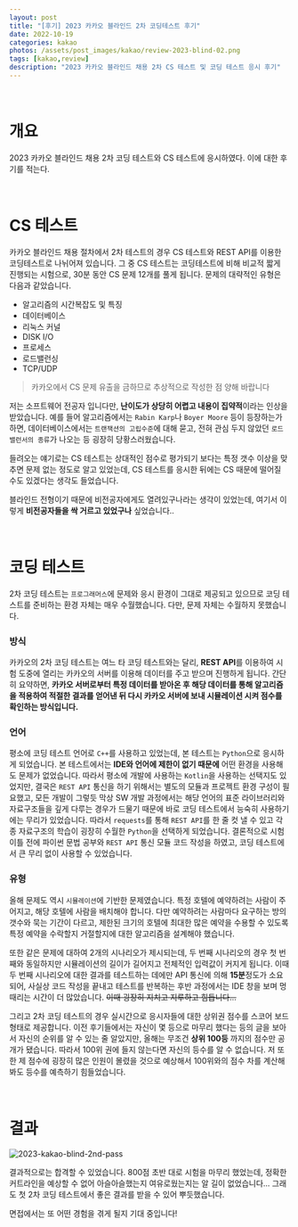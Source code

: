 ```yaml
---
layout: post
title: "[후기] 2023 카카오 블라인드 2차 코딩테스트 후기"
date: 2022-10-19
categories: kakao
photos: /assets/post_images/kakao/review-2023-blind-02.png
tags: [kakao,review]
description: "2023 카카오 블라인드 채용 2차 CS 테스트 및 코딩 테스트 응시 후기"
---
```


<br>

# 개요

2023 카카오 블라인드 채용 2차 코딩 테스트와 CS 테스트에 응시하였다. 이에 대한 후기를 적는다.

<br>

# CS 테스트

카카오 블라인드 채용 절차에서 2차 테스트의 경우 CS 테스트와 REST API를 이용한 코딩테스트로 나뉘어져 있습니다. 그 중 CS 테스트는 코딩테스트에 비해 비교적 짧게 진행되는 시험으로, 30분 동안 CS 문제 12개를 풀게 됩니다. 문제의 대략적인 유형은 다음과 같았습니다.

- 알고리즘의 시간복잡도 및 특징
- 데이터베이스
- 리눅스 커널
- DISK I/O
- 프로세스
- 로드밸런싱
- TCP/UDP

> 카카오에서 CS 문제 유출을 금하므로 추상적으로 작성한 점 양해 바랍니다

저는 소프트웨어 전공자 입니다만, **난이도가 상당히 어렵고 내용이 집약적**이라는 인상을 받았습니다. 예를 들어 알고리즘에서는 `Rabin Karp`나 `Boyer Moore` 등이 등장하는가 하면, 데이터베이스에서는    `트랜잭션의 고립수준`에 대해 묻고, 전혀 관심 두지 않았던 `로드 밸런서의 종류`가 나오는 등 굉장히 당황스러웠습니다.

들려오는 얘기로는 CS 테스트는 상대적인 점수로 평가되기 보다는 특정 갯수 이상을 맞추면 문제 없는 정도로 알고 있었는데, CS 테스트를 응시한 뒤에는 CS 때문에 떨어질 수도 있겠다는 생각도 들었습니다.

블라인드 전형이기 때문에 비전공자에게도 열려있구나라는 생각이 있었는데, 여기서 이렇게 **비전공자들을 싹 거르고 있었구나** 싶었습니다..

<br>

# 코딩 테스트

2차 코딩 테스트는 `프로그래머스`에 문제와 응시 환경이 그대로 제공되고 있으므로 코딩 테스트를 준비하는 환경 자체는 매우 수월했습니다. 다만, 문제 자체는 수월하지 못했습니다.

### 방식

카카오의 2차 코딩 테스트는 여느 타 코딩 테스트와는 달리, **REST API**를 이용하여 시험 도중에 열리는 카카오의 서버를 이용해 데이터를 주고 받으며 진행하게 됩니다. 간단히 요약하면, **카카오 서버로부터 특정 데이터를 받아온 후 해당 데이터를 통해 알고리즘을 적용하여 적절한 결과를 얻어낸 뒤 다시 카카오 서버에 보내 시뮬레이션 시켜 점수를 확인하는 방식입니다.**

### 언어

평소에 코딩 테스트 언어로 `C++`를 사용하고 있었는데, 본 테스트는 `Python`으로 응시하게 되었습니다. 본 테스트에서는 **IDE와 언어에 제한이 없기 때문에** 어떤 환경을 사용해도 문제가 없었습니다. 따라서 평소에 개발에 사용하는 `Kotlin`을 사용하는 선택지도 있었지만, 결국은 `REST API` 통신을 하기 위해서는 별도의 모듈과 프로젝트 환경 구성이 필요했고, 모든 개발이 그렇듯 막상 SW 개발 과정에서는 해당 언어의 표준 라이브러리와 자료구조들을 깊게 다루는 경우가 드물기 때문에 바로 코딩 테스트에서 능숙히 사용하기에는 무리가 있었습니다. 따라서 `requests`를 통해 `REST API`를 한 줄 컷 낼 수 있고 각종 자료구조의 학습이 굉장히 수월한 `Python`을 선택하게 되었습니다. 결론적으로 시험 이틀 전에 파이썬 문법 공부와 `REST API` 통신 모듈 코드 작성을 하였고, 코딩 테스트에서 큰 무리 없이 사용할 수 있었습니다.

### 유형

올해 문제도 역시 `시뮬레이션`에 기반한 문제였습니다. 특정 호텔에 예약하려는 사람이 주어지고, 해당 호텔에 사람을 배치해야 합니다. 다만 예약하려는 사람마다 요구하는 방의 갯수와 묵는 기간이 다르고, 제한된 크기의 호텔에 최대한 많은 예약을 수용할 수 있도록 특정 예약을 수락할지 거절할지에 대한 알고리즘을 설계해야 했습니다.

또한 같은 문제에 대하여 2개의 시나리오가 제시되는데, 두 번째 시나리오의 경우 첫 번째와 동일하지만 시뮬레이션의 길이가 길어지고 전체적인 입력값이 커지게 됩니다. 이때 두 번째 시나리오에 대한 결과를 테스트하는 데에만 API 통신에 의해 **15분**정도가 소요되어, 사실상 코드 작성을 끝내고 테스트를 반복하는 후반 과정에서는 IDE 창을 보며 멍때리는 시간이 더 많았습니다. ~~이때 굉장히 지치고 지루하고 힘듭니다...~~

그리고 2차 코딩 테스트의 경우 실시간으로 응시자들에 대한 상위권 점수를 스코어 보드 형태로 제공합니다. 이전 후기들에서는 자신이 몇 등으로 마무리 했다는 등의 글을 보아서 자신의 순위를 알 수 있는 줄 알았지만, 올해는 무조건 **상위 100등** 까지의 점수만 공개가 됐습니다. 따라서 100위 권에 들지 않는다면 자신의 등수를 알 수 없습니다. 저 또한 제 점수에 굉장히 많은 인원이 몰렸을 것으로 예상해서 100위와의 점수 차를 계산해봐도 등수를 예측하기 힘들었습니다.

<br>

# 결과

![2023-kakao-blind-2nd-pass](https://user-images.githubusercontent.com/72238126/196517256-24c0ce3f-a106-45d1-9f14-1706f1d1a97d.jpg)

결과적으로는 합격할 수 있었습니다. 800점 초반 대로 시험을 마무리 했었는데, 정확한 커트라인을 예상할 수 없어 아슬아슬했는지 여유로웠는지는 알 길이 없었습니다... 그래도 첫 2차 코딩 테스트에서 좋은 결과를 받을 수 있어 뿌듯했습니다.

면접에서는 또 어떤 경험을 겪게 될지 기대 중입니다!